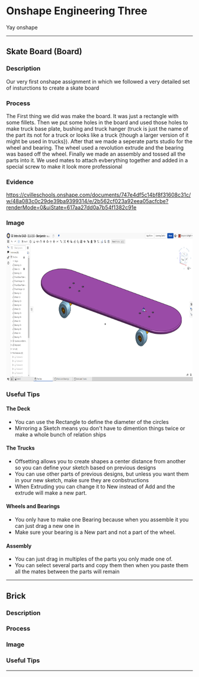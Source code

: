 # Onshape Engineering Three
Yay onshape

------------
## Skate Board (Board)

### Description 

Our very first onshape assignment in which we followed a very detailed set of insturctions to create a skate board

### Process

The First thing we did was make the board. It was just a rectangle with some fillets. Then we put some holes in the board and used those holes to make truck base plate, bushing and truck hanger (truck is just the name of the part its not for a truck or looks like a truck {though a larger version of it might be used in trucks}). After that we made a seperate parts studio for the wheel and bearing. The wheel used a revolution extrude and the bearing was based off the wheel. Finally we made an assembly and tossed all the parts into it. We used mates to attach evberything together and added in a special screw to make it look more professional 

### Evidence

https://cvilleschools.onshape.com/documents/747e4df5c14bf8f31608c31c/w/48a083c0c29de39ba9399314/e/2b562cf023a92eea05acfcbe?renderMode=0&uiState=617aa27dd0a7b54f1382c91e

### Image 

<img src="Images/Screenshot 2021-10-20 093817.png" width="800" Height="400">

### Useful Tips 

#### The Deck
* You can use the Rectangle to define the diameter of the circles 
* Mirroring a Sketch means you don't have to dimention things twice or make a whole bunch of relation ships 
#### The Trucks 
* Offsetting allows you to create shapes a center distance from another so you can define your sketch based on previous designs 
* You can use other parts of previous designs, but unless you want them in your new sketch, make sure they are conbstructions 
* When Extruding you can change it to New instead of Add and the extrude will make a new part.
#### Wheels and Bearings 
* You only have to make one Bearing because when you assemble it you can just drag a new one in
* Make sure your bearing is a New part and not a part of the wheel. 
#### Assembly 
* You can just drag in multiples of the parts you only made one of. 
* You can select several parts and copy them then when you paste them all the mates between the parts will remain 

-------

## Brick 

### Description 



### Process



### Image 

### Useful Tips
-------
